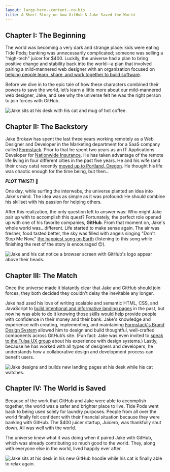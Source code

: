 ```yaml
---
layout: large-hero--content--no-bio
title: A Short Story on how GitHub & Jake Saved the World
---
```


## Chapter I: The Beginning

The world was becoming a very dark and strange place: kids were eating Tide Pods; banking was unnecessarily complicated; someone was selling a "high-tech" juicer for $400. Luckily, the universe had a plan to bring positive change and stability back into the world—a plan that involved pairing a mild-mannered web designer with an organization focused on <a href="https://www.github.com/about" target="_blank" md_>helping people learn, share, and work together to build software</a>.

Before we dive in to the epic tale of how these characters combined their powers to save the world, let’s learn a little more about our mild-mannered web designer, Jake, and see why the universe felt he was the right person to join forces with GitHub.

<div class="margin-top-30 margin-bottom-50">
  <img src="{{ site.baseurl }}/github/chapter-i.svg" alt="Jake sits at his desk with his cat and mug of hot coffee.">
</div>

## Chapter II: The Backstory

Jake Brokaw has spent the last three years working remotely as a Web Designer and Developer in the Marketing department for a SaaS company called <a href="https://formstack.com" target="_blank" md_>Formstack</a>. Prior to that he spent two years as an IT Applications Developer for <a href="https://www.nationwide.com/" target="_blank" md_>Nationwide Insurance</a>. He has taken advantage of the remote life living in four different cities in the past five years. He and his wife (and their crazy cats) recently <a href="/moving-to-the-northwest" target="_blank" md_>moved up to Portland, Oregon</a>. He thought his life was chaotic enough for the time being, but then...

_**PLOT TWIST!**_ 💨

One day, while surfing the interwebs, the universe planted an idea into Jake's mind. The idea was as simple as it was profound: He should combine his skillset with his passion for helping others.

After this realization, the only question left to answer was: Who might Jake pair up with to accomplish this quest? Fortunately, the perfect role opened up with one of his favorite companies, **GitHub**. From that moment on, Jake's whole world was...different. Life started to make sense again. The air was fresher, food tasted better, the sky was filled with angels singing "Don't Stop Me Now," <a href="https://www.good.is/articles/happiest-song-on-earth#HgzGwKwLmgM" target="_blank" md_>the happiest song on Earth</a> (listening to this song while finishing the rest of the story is encouraged 😉).

<div class="margin-top-30 margin-bottom-50">
  <img src="{{ site.baseurl }}/github/chapter-ii.svg" alt="Jake and his cat notice a browser screen with GitHub's logo appear above their heads.">
</div>

## Chapter III: The Match

Once the universe made it blatantly clear that Jake and GitHub should join forces, they both decided they couldn't delay the inevitable any longer.

Jake had used his love of writing scalable and semantic HTML, CSS, and JavaScript to <a href="/work" target="_blank" md_>build intentional and informative landing pages</a> in the past, but now he was able to do it knowing those skills would help provide people with confidence in their money and their bank. Jake's knowledge and experience with creating, implementing, and maintaining <a href="https://formstack.com/brand/" target="_blank" md_>Formstack's Brand Design System</a> allowed him to design and build thoughtful, well-crafted components across GitHub’s site. (Fun fact: Jake was even invited to <a href="https://www.instagram.com/p/BaG8lvUlkcj/?taken-by=jacobrokaw" target="_blank" md_>speak to the Tulsa UX group</a> about his experience with design systems.) Lastly, because he has worked with all types of designers and developers, he understands how a collaborative design and development process can benefit users.

<div class="margin-top-30 margin-bottom-50">
  <img src="{{ site.baseurl }}/github/chapter-iii.svg" alt="Jake designs and builds new landing pages at his desk while his cat watches.">
</div>


## Chapter IV: The World is Saved

Because of the work that GitHub and Jake were able to accomplish together, the world was a safer and brighter place to live. Tide Pods went back to being used solely for laundry purposes. People from all over the world finally felt confident with their financial situation because they were banking with GitHub. The $400 juicer startup, Juicero, was thankfully shut down. All was well with the world.

The universe knew what it was doing when it paired Jake with GitHub, which was already contributing so much good to the world. They, along with everyone else in the world, lived happily ever after.

<div class="margin-top-30">
  <img src="{{ site.baseurl }}/github/chapter-iv.svg" alt="Jake sits at his desk in his new GitHub hoodie while his cat is finally able to relax again.">
</div>
